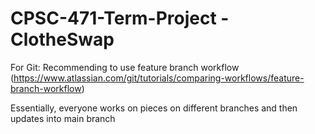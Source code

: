 # CPSC-471-Term-Project - ClotheSwap


For Git: Recommending to use feature branch workflow (https://www.atlassian.com/git/tutorials/comparing-workflows/feature-branch-workflow)

Essentially, everyone works on pieces on different branches and then updates into main branch
